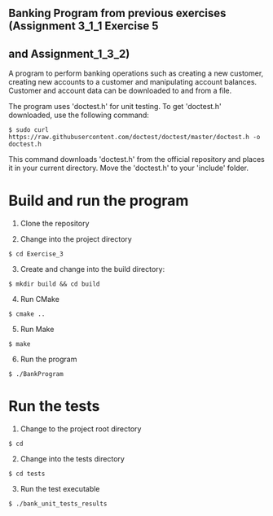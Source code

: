 ## Banking Program from previous exercises (Assignment 3_1_1 Exercise 5 
## and Assignment_1_3_2)

A program to perform banking operations such as creating a new customer, 
creating new accounts to a customer and manipulating account balances.
Customer and account data can be downloaded to and from a file. 

The program uses 'doctest.h' for unit testing. To get 'doctest.h' downloaded,
use the following command:

```shell
$ sudo curl https://raw.githubusercontent.com/doctest/doctest/master/doctest.h -o doctest.h
```

This command downloads 'doctest.h' from the official repository and places it in 
your current directory. Move the 'doctest.h' to your 'include' folder. 

# Build and run the program

1. Clone the repository

2. Change into the project directory

```shell
$ cd Exercise_3
```

3. Create and change into the build directory:

```shell
$ mkdir build && cd build
```

4. Run CMake

```shell
$ cmake ..
```

5. Run Make

```shell
$ make
```

6. Run the program

```shell
$ ./BankProgram
```

# Run the tests

1. Change to the project root directory

```shell
$ cd
```

2. Change into the tests directory

```shell
$ cd tests
```

3. Run the test executable

```shell
$ ./bank_unit_tests_results
```
